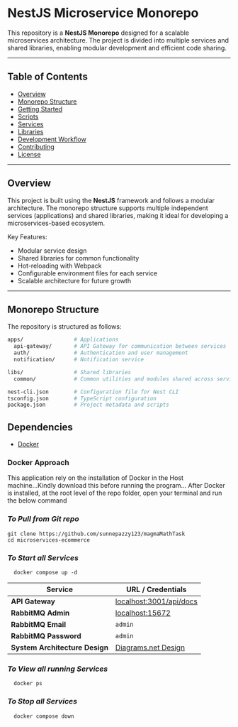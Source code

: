 # NestJS Microservice Monorepo

This repository is a **NestJS Monorepo** designed for a scalable microservices architecture. The project is divided into multiple services and shared libraries, enabling modular development and efficient code sharing.

---

## **Table of Contents**
- [Overview](#overview)
- [Monorepo Structure](#monorepo-structure)
- [Getting Started](#getting-started)
- [Scripts](#scripts)
- [Services](#services)
- [Libraries](#libraries)
- [Development Workflow](#development-workflow)
- [Contributing](#contributing)
- [License](#license)

---

## **Overview**
This project is built using the **NestJS** framework and follows a modular architecture. The monorepo structure supports multiple independent services (applications) and shared libraries, making it ideal for developing a microservices-based ecosystem.

Key Features:
- Modular service design
- Shared libraries for common functionality
- Hot-reloading with Webpack
- Configurable environment files for each service
- Scalable architecture for future growth

---

## **Monorepo Structure**
The repository is structured as follows:

```bash
apps/                # Applications
  api-gateway/       # API Gateway for communication between services
  auth/              # Authentication and user management
  notification/      # Notification service

libs/                # Shared libraries
  common/            # Common utilities and modules shared across services

nest-cli.json        # Configuration file for Nest CLI
tsconfig.json        # TypeScript configuration
package.json         # Project metadata and scripts

```

## **Dependencies**
- [Docker](https://www.docker.com/products/docker-desktop/)

### Docker Approach
This application rely on the installation of Docker in the Host machine...Kindly download this before running the program...
After Docker is installed, at the root level of the repo folder, open your terminal and run the below command

### ***To Pull from Git repo***
```
git clone https://github.com/sunnepazzy123/magmaMathTask
cd microservices-ecommerce
```

### ***To Start all Services***
```
  docker compose up -d
```
| Service                          | URL / Credentials                                         |
|-----------------------------------|-----------------------------------------------------------|
| **API Gateway**                   | <a href="http://localhost:3001/api/docs" target="_blank">localhost:3001/api/docs</a> |
| **RabbitMQ Admin**                | <a href="http://localhost:15672" target="_blank">localhost:15672</a> |
| **RabbitMQ Email**                | `admin`                                                   |
| **RabbitMQ Password**             | `admin`                                                   |
| **System Architecture Design**    | <a href="https://app.diagrams.net/#G1kUPl7k6GozjpArDuke6BprujtHld5S9H#%7B%22pageId%22%3A%22SBDJbytT5LhzHjiACsQx%22%7D" target="_blank">Diagrams.net Design</a> |


### ***To View all running Services***
```
  docker ps
```

### ***To Stop all Services***
```
  docker compose down
```